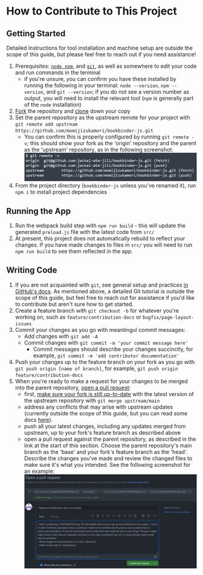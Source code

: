 # How to Contribute to This Project

## Getting Started
Detailed instructions for tool installation and machine setup are outside the scope of this guide, but please feel free to reach out if you need assistance!
1. Prerequisites: [`node`, `npm`,](https://nodejs.org/en/download/) and [`git`](https://docs.github.com/en/get-started/quickstart/set-up-git), as well as somewhere to edit your code and run commands in the terminal
	- if you're unsure, you can confirm you have these installed by running the following in your terminal: `node --version`, `npm --version`, and `git --version`; if you do not see a version number as output, you will need to install the relevant tool (`npm` is generally part of the `node` installation)
1. [Fork](https://docs.github.com/en/get-started/quickstart/fork-a-repo) the repository and [clone](https://docs.github.com/en/get-started/quickstart/fork-a-repo#cloning-your-forked-repository) down your copy
1. Set the parent repository as the upstream remote for your project with `git remote add upstream https://github.com/momijizukamori/bookbinder-js.git`
	- You can confirm this is properly configured by running `git remote -v`; this should show your fork as the 'origin' repository and the parent as the 'upstream' repository, as in the following screenshot:
	!["upstream remote example"](./docs/upstream-remote-example.png)
1. From the project directory (`bookbinder-js` unless you've renamed it), run `npm i` to install project dependencies

## Running the App
1. Run the webpack build step with `npm run build` - this will update the generated `preload.js` file with the latest code from `src/`
1. At present, this project does not automatically rebuild to reflect your changes. If you have made changes to files in `src/` you will need to run `npm run build` to see them reflected in the app.

## Writing Code
1. If you are not acquainted with `git`, see general setup and practices [in GitHub's docs](https://docs.github.com/en/get-started/quickstart/set-up-git). As mentioned above, a detailed Git tutorial is outside the scope of this guide, but feel free to reach out for assistance if you'd like to contribute but aren't sure how to get started.
1. Create a feature branch with `git checkout -b` for whatever you're working on, such as `feature/contribution-docs` or `bugfix/page-layout-issues`
1. Commit your changes as you go with meantingul commit messages:
	- Add changes with `git add -A`
	- Commit changes with `git commit -m 'your commit message here'`
		- Commit messages should describe your changes succinctly, for example, `git commit -m 'add contributor documentation'`
1. Push your changes up to the feature branch on your fork as you go with `git push origin [name of branch]`, for example, `git push origin feature/contribution-docs`
1. When you're ready to make a request for your changes to be merged into the parent repository, [open a pull request]():
	- first, [make sure your fork is still up-to-date](https://docs.github.com/en/pull-requests/collaborating-with-pull-requests/working-with-forks/syncing-a-fork#syncing-a-fork-from-the-command-line) with the latest version of the upstream repository with `git merge upstream/main`
	- address any conflicts that may arise with upstream updates (currently outside the scope of this guide, but you can read some docs [here](https://docs.github.com/en/pull-requests/collaborating-with-pull-requests/addressing-merge-conflicts/about-merge-conflicts)).
	- push all your latest changes, including any updates merged from upstream, up to your fork's feature branch as described above
	- open a pull request against the parent repository, as described in the link at the start of this section. Choose the parent repository's main branch as the 'base' and your fork's feature branch as the 'head'. Describe the changes you've made and review the changed files to make sure it's what you intended. See the following screenshot for an example:
	![pull request example](/docs/PR-example.png)
